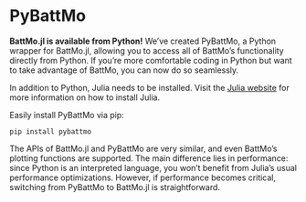 # PyBattMo
**BattMo.jl is available from Python!**
We’ve created PyBattMo, a Python wrapper for BattMo.jl, allowing you to access all of BattMo’s functionality directly from Python. If you’re more comfortable coding in Python but want to take advantage of BattMo, you can now do so seamlessly. 

In addition to Python, Julia needs to be installed. Visit the [Julia website](https://julialang.org/install/) for more information on how to install Julia.

Easily install PyBattMo via pip:

```
pip install pybattmo
```

The APIs of BattMo.jl and PyBattMo are very similar, and even BattMo’s plotting functions are supported. The main difference lies in performance: since Python is an interpreted language, you won’t benefit from Julia’s usual performance optimizations. However, if performance becomes critical, switching from PyBattMo to BattMo.jl is straightforward.